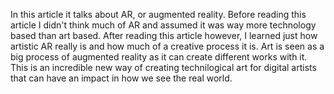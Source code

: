 In this article it talks about AR, or augmented reality. Before reading this article I didn't think much of AR and assumed it was way more technology based than art based. After reading this article however, I learned just how artistic AR really is and how much of a creative process it is. Art is seen as a big process of augmented reality as it can create different works with it. This is an incredible new way of creating technilogical art for digital artists that can have an impact in how we see the real world. 
